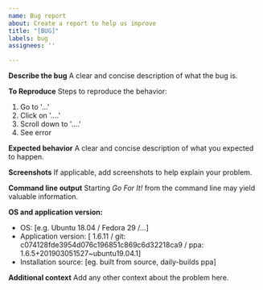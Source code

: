 ```yaml
---
name: Bug report
about: Create a report to help us improve
title: "[BUG]"
labels: bug
assignees: ''

---
```


**Describe the bug**
A clear and concise description of what the bug is.

**To Reproduce**
Steps to reproduce the behavior:
1. Go to '...'
2. Click on '....'
3. Scroll down to '....'
4. See error

**Expected behavior**
A clear and concise description of what you expected to happen.

**Screenshots**
If applicable, add screenshots to help explain your problem.

**Command line output**
Starting _Go For It!_ from the command line may yield valuable information.

**OS and application version:**
 - OS: [e.g. Ubuntu 18.04 / Fedora 29 /...]
 - Application version: [ 1.6.11 / git: c074128fde3954d076c196851c869c6d32218ca9 / ppa: 1.6.5+201903051527~ubuntu19.04.1]
 - Installation source: [eg. built from source, daily-builds ppa]

**Additional context**
Add any other context about the problem here.
